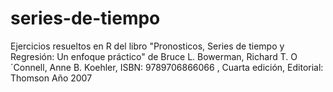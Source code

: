 # series-de-tiempo
Ejercicios resueltos en R del libro "Pronosticos, Series de tiempo y Regresión: Un enfoque práctico" de Bruce L. Bowerman, Richard T. O´Connell, Anne B. Koehler, ISBN: 9789706866066 , Cuarta edición, Editorial: Thomson  Año 2007 
